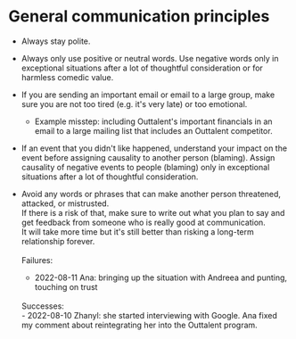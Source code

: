 # General communication principles
- Always stay polite.

- Always only use positive or neutral words. Use negative words only in exceptional situations after a lot of thoughtful consideration or for harmless comedic value.

- If you are sending an important email or email to a large group, make sure you are not too tired (e.g. it's very late) or too emotional.
  - Example misstep: including Outtalent's important financials in an email to a large mailing list that includes an Outtalent competitor.

- If an event that you didn't like happened, understand your impact on the event before assigning causality to another person (blaming).
  Assign causality of negative events to people (blaming) only in exceptional situations after a lot of thoughtful consideration.

- Avoid any words or phrases that can make another person threatened, attacked, or mistrusted. <br>
  If there is a risk of that, make sure to write out what you plan to say and get feedback from someone who is really good at communication.<br>
  It will take more time but it's still better than risking a long-term relationship forever.<br>
  <br>
  Failures:<br>
  - 2022-08-11 Ana: bringing up the situation with Andreea and punting, touching on trust<br>
  <br>
  Successes:<br>
  - 2022-08-10 Zhanyl: she started interviewing with Google. Ana fixed my comment about reintegrating her into the Outtalent program.<br>
  <br>
